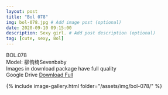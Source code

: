 ```yaml
---
layout: post
title: "Bol 078"
img: bol-078.jpg # Add image post (optional)
date: 2020-09-10 09:15:00
description: Sexy girl. # Add post description (optional)
tag: [cute, sexy, Bol]
---
```

BOL.078  
Model: 柳侑绮Sevenbaby                                               
Images in download package have full quality                    
Google Drive [Download Full](http://gestyy.com/eekfRA)

{% include image-gallery.html folder="/assets/img/bol-078/" %}
